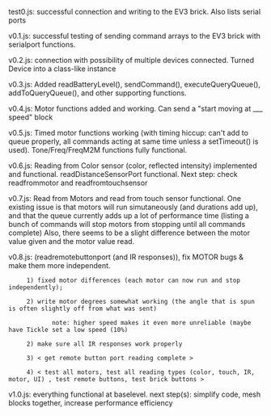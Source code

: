 test0.js: successful connection and writing to the EV3 brick. Also lists serial ports

v0.1.js: successful testing of sending command arrays to the EV3 brick with serialport functions.

v0.2.js: connection with possibility of multiple devices connected. Turned Device into a class-like instance

v0.3.js: Added readBatteryLevel(), sendCommand(), executeQueryQueue(), addToQueryQueue(), and other supporting functions.

v0.4.js: Motor functions added and working. Can send a "start moving at ___ speed" block

v0.5.js: Timed motor functions working (with timing hiccup: can't add to queue properly, all commands acting at same time unless a setTimeout() is used). 
         Tone/Freq/FreqM2M functions fully functional.

v0.6.js: Reading from Color sensor (color, reflected intensity) implemented and functional. readDistanceSensorPort functional.
         Next step: check readfrommotor and readfromtouchsensor

v0.7.js: Read from Motors and read from touch sensor functional. One existing issue is that motors will run simutaneously (and durations add up),
         and that the queue currently adds up a lot of performance time (listing a bunch of commands will stop motors from stopping until all commands complete)
         Also, there seems to be a slight difference between the motor value given and the motor value read.

v0.8.js: (readremotebuttonport (and IR responses)), fix MOTOR bugs & make them more independent.

         1) fixed motor differences (each motor can now run and stop independently);
         
         2) write motor degrees somewhat working (the angle that is spun is often slightly off from what was sent)
         
                note: higher speed makes it even more unreliable (maybe have Tickle set a low speed (10%)
                
         2) make sure all IR responses work properly
         
         3) < get remote button port reading complete >
         
         4) < test all motors, test all reading types (color, touch, IR, motor, UI) , test remote buttons, test brick buttons >






v1.0.js: everything functional at baselevel. next step(s): simplify code, mesh blocks together, increase performance efficiency
